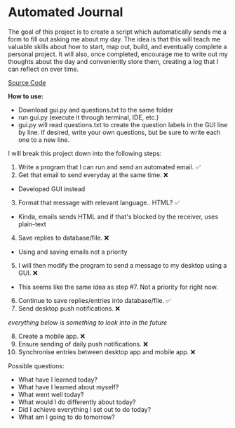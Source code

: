 # Automated Journal
The goal of this project is to create a script which automatically sends me a form to fill out asking me about my day.
The idea is that this will teach me valuable skills about how to start, map out, build, and eventually complete a
personal project. It will also, once completed, encourage me to write out my thoughts about the day and conveniently
store them, creating a log that I can reflect on over time.

[Source Code](https://github.com/mcnabbian/automated_journal/blob/master/gui.py)

**How to use:**
 - Download gui.py and questions.txt to the same folder
 - run gui.py (execute it through terminal, IDE, etc.)
 - gui.py will read questions.txt to create the question labels in the GUI line by line. If desired, write your own questions, but be sure to write each one to a new line.

I will break this project down into the following steps:
1. Write a program that I can run and send an automated email. ✅
2. Get that email to send everyday at the same time. ❌
  - Developed GUI instead
3. Format that message with relevant language.. HTML? ✅
  - Kinda, emails sends HTML and if that's blocked by the receiver, uses plain-text
4. Save replies to database/file. ❌
  - Using and saving emails not a priority
5. I will then modify the program to send a message to my desktop using a GUI. 	❌
  - This seems like the same idea as step #7. Not a priority for right now.
6. Continue to save replies/entries into database/file. ✅
7. Send desktop push notifications. ❌

*everything below is something to look into in the future*

8. Create a mobile app. ❌
9. Ensure sending of daily push notifications. ❌
10. Synchronise entries between desktop app and mobile app. ❌

Possible questions:

- What have I learned today?
- What have I learned about myself?
- What went well today?
- What would I do differently about today?
- Did I achieve everything I set out to do today?
- What am I going to do tomorrow?
